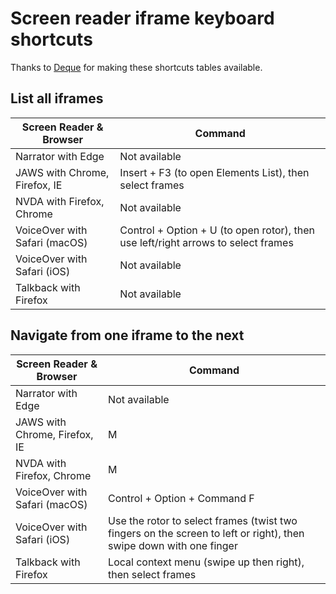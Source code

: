 # Screen reader iframe keyboard shortcuts

Thanks to [Deque](https://www.deque.com/) for making these shortcuts tables available.

## List all iframes

| Screen Reader & Browser | Command |
| ----------------------- | ------- |
| Narrator with Edge | Not available |
| JAWS with Chrome, Firefox, IE | Insert + F3 (to open Elements List), then select frames |
| NVDA with Firefox, Chrome | Not available |
| VoiceOver with Safari (macOS) | Control + Option + U (to open rotor), then use left/right arrows to select frames |
| VoiceOver with Safari (iOS) | Not available |
| Talkback with Firefox | Not available |

## Navigate from one iframe to the next

| Screen Reader & Browser | Command |
| ----------------------- | ------- |
| Narrator with Edge | Not available |
| JAWS with Chrome, Firefox, IE | M |
| NVDA with Firefox, Chrome | M |
| VoiceOver with Safari (macOS) | Control + Option + Command F |
| VoiceOver with Safari (iOS) | Use the rotor to select frames (twist two fingers on the screen to left or right), then swipe down with one finger |
| Talkback with Firefox | Local context menu (swipe up then right), then select frames |
